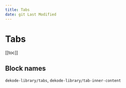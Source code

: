 ```yaml
---
title: Tabs
date: git Last Modified
---
```


# Tabs

[[toc]]
## Block names
`dekode-library/tabs`, `dekode-library/tab-inner-content`

